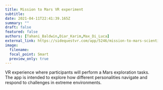 ```yaml
---
title: Mission to Mars VR experiment
subtitle:
date: 2021-04-11T22:41:39.165Z
summary: ""
draft: false
featured: false
authors: [Tahani_Baldwin,Diar_Karim,Max_Di_Luca]
external_link: https://sidequestvr.com/app/5246/mission-to-mars-scientific-experiment
image:
  filename:
  focal_point: Smart
  preview_only: true
---
```


VR experience where participants will perform a Mars exploration tasks. The app is intended to explore how different personalities navigate and respond to challenges in extreme environments. 